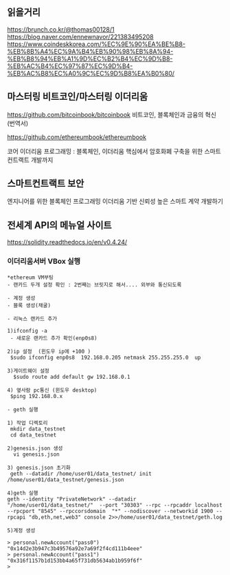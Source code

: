 ## 읽을거리
https://brunch.co.kr/@thomas00128/1
https://blog.naver.com/ennewnavor/221383495208
https://www.coindeskkorea.com/%EC%9E%90%EA%BE%B8-%EB%8B%A4%EC%9A%B4%EB%90%98%EB%8A%94-%EB%B8%94%EB%A1%9D%EC%B2%B4%EC%9D%B8-%EB%AC%B4%EC%97%87%EC%9D%B4-%EB%AC%B8%EC%A0%9C%EC%9D%B8%EA%B0%80/

## 마스터링 비트코인/마스터링 이더리움
https://github.com/bitcoinbook/bitcoinbook
비트코인, 블록체인과 금융의 혁신  (번역서)

https://github.com/ethereumbook/ethereumbook

코어 이더리움 프로그래밍 : 블록체인, 이더리움 핵심에서 암호화폐 구축을 위한 스마트 컨트랙트 개발까지

## 스마트컨트랙트 보안
엔지니어를 위한 블록체인 프로그래밍 이더리움 기반 신뢰성 높은 스마트 계약 개발하기

## 전세계 API의 메뉴얼 사이트
https://solidity.readthedocs.io/en/v0.4.24/


### 이더리움서버 VBox 실행

```
*ethereum VM부팅
- 랜카드 두개 설정 확인 : 2번째는 브릿지로 해서.... 외부와 통신되도록

- 계정 생성
- 블록 생성(채굴)

- 리눅스 랜카드 추가

1)ifconfig -a   
 - 새로운 랜카드 추가 확인(enp0s8)

2)ip 설정  (윈도우 ip에 +100 )
 $sudo ifconfig enp0s8  192.168.0.205 netmask 255.255.255.0  up

3)게이트웨이 설정
  $sudo route add default gw 192.168.0.1

4) 옆사람 pc통신 (윈도우 desktop)
 $ping 192.168.0.x

- geth 실행

1) 작업 디렉토리
 mkdir data_testnet
 cd data_testnet

2)genesis.json 생성
  vi genesis.json

3) genesis.json 초기화
 geth --datadir /home/user01/data_testnet/ init  /home/user01/data_testnet/genesis.json

4)geth 실행
geth --identity "PrivateNetwork" --datadir "/home/user01/data_testnet/"  --port "30303" --rpc --rpcaddr localhost --rpcport "8545" --rpccorsdomain  "*" --nodiscover --networkid 1900 --rpcapi "db,eth,net,web3" console 2>>/home/user01/data_testnet/geth.log

5)계정 생성

> personal.newAccount("pass0")
"0x14d2e3b947c3b49576a92e7a69f2f4cd111b4eee"
> personal.newAccount("pass1")
"0x316f1157b1d153bb4a65f731db5634ab1b959f6f"
>

```
